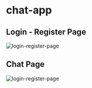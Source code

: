 # chat-app

## Login - Register Page

![login-register-page](https://drive.google.com/file/d/1t-_SOy0rFor4QH8GOlH8ZZWEv0ERBvoC/view?usp=sharing)

## Chat Page

![login-register-page](https://drive.google.com/file/d/1gi3qSyVIy4FmJcTxwMEbtsrPR_rznHca/view?usp=sharing)